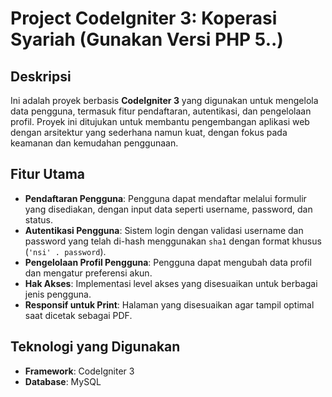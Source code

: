 # Project CodeIgniter 3: Koperasi Syariah (Gunakan Versi PHP 5..)

## Deskripsi

Ini adalah proyek berbasis **CodeIgniter 3** yang digunakan untuk mengelola data pengguna, termasuk fitur pendaftaran, autentikasi, dan pengelolaan profil. Proyek ini ditujukan untuk membantu pengembangan aplikasi web dengan arsitektur yang sederhana namun kuat, dengan fokus pada keamanan dan kemudahan penggunaan.

## Fitur Utama

- **Pendaftaran Pengguna**: Pengguna dapat mendaftar melalui formulir yang disediakan, dengan input data seperti username, password, dan status.
- **Autentikasi Pengguna**: Sistem login dengan validasi username dan password yang telah di-hash menggunakan `sha1` dengan format khusus (`'nsi' . password`).
- **Pengelolaan Profil Pengguna**: Pengguna dapat mengubah data profil dan mengatur preferensi akun.
- **Hak Akses**: Implementasi level akses yang disesuaikan untuk berbagai jenis pengguna.
- **Responsif untuk Print**: Halaman yang disesuaikan agar tampil optimal saat dicetak sebagai PDF.

## Teknologi yang Digunakan

- **Framework**: CodeIgniter 3
- **Database**: MySQL

